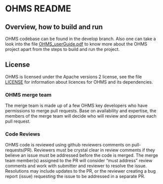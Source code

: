 # OHMS README

## Overview, how to build and run

OHMS codebase can be found in the develop branch. Also one can take a look into the file [OHMS_userGuide.pdf](https://github.com/vmware/OHMS/blob/develop/OHMS_userGuide.pdf) to know more about the OHMS project apart from the steps to build and run the project.

## License
OHMS is licensed under the Apache versions 2 license, see the file [LICENSE](https://github.com/vmware/OHMS/blob/develop/LICENSE.txt) for information about licences for OHMS and its dependencies.



### OHMS merge team
The merge team is made up of a few OHMS key developers who have permissions to merge pull requests. Base on availability and expertise, the members of the merge team will decide who will review and approve each pull request.
### Code Reviews
OHMS code is reviewed using github reviewers comments on pull-requests(PR).  Reviewers must be crystal clear in review comments if they believe an issue must be addressed before the code is merged. The merge team member(s) assigned to the PR will consider “must address” review comments and work with submitter and reviewer to resolve the issue.  Resolutions may include updates to the PR, or the reviewer creating a bug report (issue) requesting the issue to be addressed in a separate PR.


